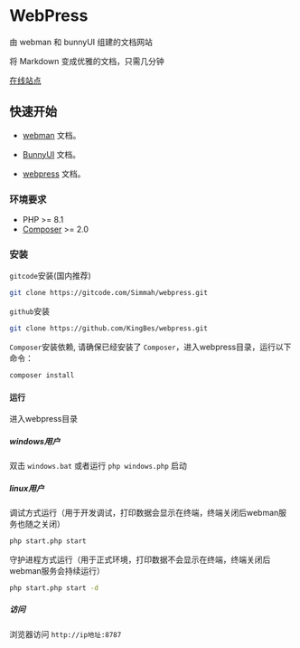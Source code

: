 # WebPress 

由 webman 和 bunnyUI 组建的文档网站

将 Markdown 变成优雅的文档，只需几分钟

[在线站点](http://webpress.kllxs.top/)

## 快速开始

- [webman](https://www.workerman.net/doc/webman/) 文档。

- [BunnyUI](https://github.com/workbunny/bunny-ui) 文档。

- [webpress](https://gitcode.com/Simmah/webpress) 文档。

### 环境要求

- PHP >= 8.1
- [Composer](https://getcomposer.org/) >= 2.0

### 安装

`gitcode`安装(国内推荐)

```bash
git clone https://gitcode.com/Simmah/webpress.git
```

`github`安装

```bash
git clone https://github.com/KingBes/webpress.git
```

`Composer`安装依赖, 请确保已经安装了 `Composer`，进入webpress目录，运行以下命令：

```bash
composer install
```

#### 运行

进入webpress目录

##### windows用户

双击 `windows.bat` 或者运行 `php windows.php` 启动

##### linux用户

调试方式运行（用于开发调试，打印数据会显示在终端，终端关闭后webman服务也随之关闭）

```bash
php start.php start
```

守护进程方式运行（用于正式环境，打印数据不会显示在终端，终端关闭后webman服务会持续运行）

```bash
php start.php start -d
```
##### 访问

浏览器访问 `http://ip地址:8787`